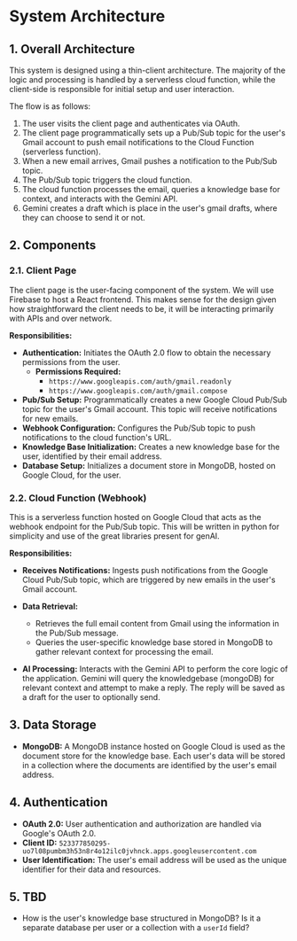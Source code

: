 # System Architecture

## 1. Overall Architecture

This system is designed using a thin-client architecture. The majority of the logic and processing is handled by a serverless cloud function, while the client-side is responsible for initial setup and user interaction.

The flow is as follows:
1.  The user visits the client page and authenticates via OAuth.
2.  The client page programmatically sets up a Pub/Sub topic for the user's Gmail account to push email notifications to the Cloud Function (serverless function).
3.  When a new email arrives, Gmail pushes a notification to the Pub/Sub topic.
4.  The Pub/Sub topic triggers the cloud function.
5.  The cloud function processes the email, queries a knowledge base for context, and interacts with the Gemini API.
6.  Gemini creates a draft which is place in the user's gmail drafts, where they can choose to send it or not.

## 2. Components

### 2.1. Client Page

The client page is the user-facing component of the system. We will use Firebase to host a React frontend. This makes sense for the design given how straightforward the client needs to be, it will be interacting primarily with APIs and over network.

**Responsibilities:**

*   **Authentication:** Initiates the OAuth 2.0 flow to obtain the necessary permissions from the user.
    *   **Permissions Required:**
        *   `https://www.googleapis.com/auth/gmail.readonly`
        *   `https://www.googleapis.com/auth/gmail.compose`
*   **Pub/Sub Setup:** Programmatically creates a new Google Cloud Pub/Sub topic for the user's Gmail account. This topic will receive notifications for new emails.
*   **Webhook Configuration:** Configures the Pub/Sub topic to push notifications to the cloud function's URL.
*   **Knowledge Base Initialization:** Creates a new knowledge base for the user, identified by their email address.
*   **Database Setup:** Initializes a document store in MongoDB, hosted on Google Cloud, for the user.

### 2.2. Cloud Function (Webhook)

This is a serverless function hosted on Google Cloud that acts as the webhook endpoint for the Pub/Sub topic. This will be written in python for simplicity and use of the great libraries present for genAI.


**Responsibilities:**

*   **Receives Notifications:** Ingests push notifications from the Google Cloud Pub/Sub topic, which are triggered by new emails in the user's Gmail account.

*   **Data Retrieval:**
    *   Retrieves the full email content from Gmail using the information in the Pub/Sub message.
    *   Queries the user-specific knowledge base stored in MongoDB to gather relevant context for processing the email.

*   **AI Processing:** Interacts with the Gemini API to perform the core logic of the application. Gemini will query the knowledgebase (mongoDB) for relevant context and attempt to make a reply. The reply will be saved as a draft for the user to optionally send.

## 3. Data Storage

*   **MongoDB:** A MongoDB instance hosted on Google Cloud is used as the document store for the knowledge base. Each user's data will be stored in a collection where the documents are identified by the user's email address.

## 4. Authentication

*   **OAuth 2.0:** User authentication and authorization are handled via Google's OAuth 2.0.
*   **Client ID:** `523377850295-uo7l08pumbm3h53n8r4o12ilc0jvhnck.apps.googleusercontent.com`
*   **User Identification:** The user's email address will be used as the unique identifier for their data and resources.

## 5. TBD

*   How is the user's knowledge base structured in MongoDB? Is it a separate database per user or a collection with a `userId` field?
